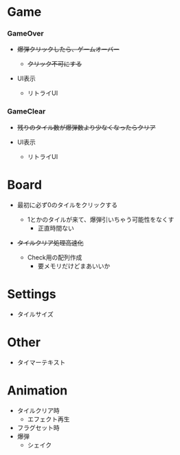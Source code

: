 # Game
### GameOver
- ~~爆弾クリックしたら、ゲームオーバー~~
  - ~~クリック不可にする~~
	
- UI表示
  - リトライUI


### GameClear
- ~~残りのタイル数が爆弾数より少なくなったらクリア~~

- UI表示
  - リトライUI

# Board

- 最初に必ず0のタイルをクリックする
  - 1とかのタイルが来て、爆弾引いちゃう可能性をなくす
    - 正直時間ない

- ~~タイルクリア処理高速化~~
  - Check用の配列作成
    - 要メモリだけどまあいいか

# Settings
- タイルサイズ

# Other
- タイマーテキスト


# Animation
- タイルクリア時
  - エフェクト再生
- フラグセット時
- 爆弾
  - シェイク
